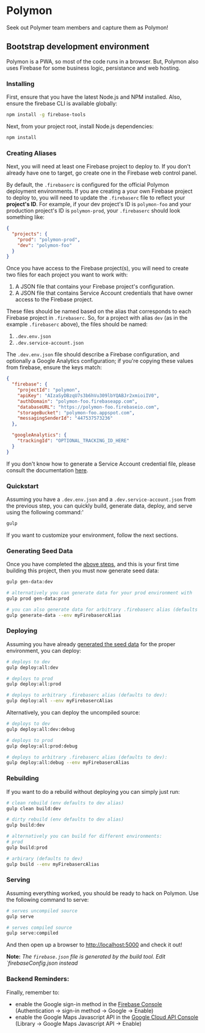# Polymon

Seek out Polymer team members and capture them as Polymon!

## Bootstrap development environment

Polymon is a PWA, so most of the code runs in a browser. But, Polymon also uses Firebase for some business logic, persistance and web hosting.

### Installing
First, ensure that you have the latest Node.js and NPM installed.
Also, ensure the firebase CLI is available globally:

```sh
npm install -g firebase-tools
```

Next, from your project root, install Node.js dependencies:

```sh
npm install
```

### Creating Aliases
Next, you will need at least one Firebase project to deploy to. If you don't
already have one to target, go create one in the Firebase web control panel.

By default, the `.firebaserc` is configured for the official Polymon
deployment environments. If you are creating a your own Firebase project to
deploy to, you will need to update the `.firebaserc` file to reflect your
**project's ID**. For example, if your dev project's ID is `polymon-foo` and your
production project's ID is `polymon-prod`, your `.firebaserc` should look something like:

```json
{
  "projects": {
    "prod": "polymon-prod",
    "dev": "polymon-foo"
  }
}
```

Once you have access to the Firebase project(s), you will need to create two
files for each project you want to work with:

 1. A JSON file that contains your Firebase project's configuration.
 2. A JSON file that contains Service Account credentials that have owner
    access to the Firebase project.

These files should be named based on the alias that corresponds to each
Firebase project in `.firebaserc`. So, for a project with alias `dev` (as in
the example `.firebaserc` above), the files should be named:

 1. `.dev.env.json`
 2. `.dev.service-account.json`

The `.dev.env.json` file should describe a Firebase configuration, and
optionally a Google Analytics configuration; if you're copying these values from
firebase, ensure the keys match:

```json
{
  "firebase": {
    "projectId": "polymon",
    "apiKey": "AIzaSyDBzqU7s3b6hVu309lbYQABJr2xmioiIV0",
    "authDomain": "polymon-foo.firebaseapp.com",
    "databaseURL": "https://polymon-foo.firebaseio.com",
    "storageBucket": "polymon-foo.appspot.com",
    "messagingSenderId": "447537573236"
  },

  "googleAnalytics": {
    "trackingId": "OPTIONAL_TRACKING_ID_HERE"
  }
}
```

If you don't know how to generate a Service Account credential file, please
consult the documentation [here][1].

### Quickstart
Assuming you have a `.dev.env.json` and a `.dev.service-account.json` from the previous step, you can quickly build, generate data, deploy, and serve using the following command:'

```sh
gulp
```

If you want to customize your environment, follow the next sections.

### Generating Seed Data

Once you have completed the [above steps](#creating-aliases), and this is your first time building this project, then you must now generate seed data:

```sh
gulp gen-data:dev

# alternatively you can generate data for your prod environment with
gulp prod gen-data:prod

# you can also generate data for arbitrary .firebaserc alias (defaults to dev):
gulp generate-data --env myFirebasercAlias
```

### Deploying
Assuming you have already [generated the seed data](#generating-seed-data) for the proper environment, you can deploy:

```sh
# deploys to dev
gulp deploy:all:dev

# deploys to prod
gulp deploy:all:prod

# deploys to arbitrary .firebaserc alias (defaults to dev):
gulp deploy:all --env myFirebasercAlias
```

Alternatively, you can deploy the uncompiled source:

```sh
# deploys to dev
gulp deploy:all:dev:debug

# deploys to prod
gulp deploy:all:prod:debug

# deploys to arbitrary .firebaserc alias (defaults to dev):
gulp deploy:all:debug --env myFirebasercAlias
```

### Rebuilding
If you want to do a rebuild without deploying you can simply just run:

```sh
# clean rebuild (env defaults to dev alias)
gulp clean build:dev

# dirty rebuild (env defaults to dev alias)
gulp build:dev

# alternatively you can build for different environments:
# prod
gulp build:prod

# arbirary (defaults to dev)
gulp build --env myFirebasercAlias
```

### Serving
Assuming everything worked, you should be ready to hack on Polymon. Use the following command to serve:

```sh
# serves uncompiled source
gulp serve

# serves compiled source
gulp serve:compiled
```

And then open up a browser to [http://localhost:5000][2] and check it out!

**Note:** *The `firebase.json` file is generated by the build tool. Edit `firebaseConfig.json instead*

### Backend Reminders:
Finally, remember to:
- enable the Google sign-in method in the [Firebase Console][3]
(Authentication -> sign-in method -> Google -> Enable)
- enable the Google Maps Javascript API in the [Google Cloud API Console][4]
(Library -> Google Maps Javascript API -> Enable)

[1]: https://firebase.google.com/docs/server/setup#add_firebase_to_your_app
[2]: http://localhost:5000
[3]: https://console.firebase.google.com/
[4]: https://console.developers.google.com/
